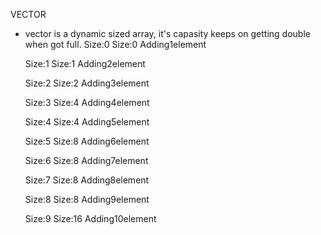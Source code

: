 VECTOR
- vector is a dynamic sized array, it's capasity keeps on getting double when got full.
    Size:0 Size:0
    Adding1element

    Size:1 Size:1
    Adding2element

    Size:2 Size:2
    Adding3element

    Size:3 Size:4
    Adding4element

    Size:4 Size:4
    Adding5element

    Size:5 Size:8
    Adding6element

    Size:6 Size:8
    Adding7element

    Size:7 Size:8
    Adding8element

    Size:8 Size:8
    Adding9element

    Size:9 Size:16
    Adding10element